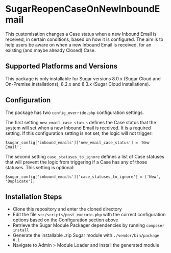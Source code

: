 # SugarReopenCaseOnNewInboundEmail
This customisation changes a Case status when a new Inbound Email is received, in certain conditions, based on how it is configured. The aim is to help users be aware on when a new Inbound Email is received, for an existing (and maybe already Closed) Case.

## Supported Platforms and Versions
This package is only installable for Sugar versions 8.0.x (Sugar Cloud and On-Premise installations), 8.2.x and 8.3.x (Sugar Cloud installations).

## Configuration
The package has two `config_override.php` configuration settings.

The first setting `new_email_case_status` defines the Case status that the system will set when a new Inbound Email is received. It is a required setting. If this configuration setting is not set, the logic will not trigger:
```
$sugar_config['inbound_emails']['new_email_case_status'] = 'New Email';
```
The second setting `case_statuses_to_ignore` defines a list of Case statuses that will prevent the logic from triggering if a Case has any of those statuses. This setting is optional:
```
$sugar_config['inbound_emails']['case_statuses_to_ignore'] = ['New', 'Duplicate'];
```

## Installation Steps
- Clone this repository and enter the cloned directory
- Edit the file `src/scripts/post_execute.php` with the correct configuration options based on the Configuration section above 
- Retrieve the Sugar Module Packager dependencies by running `composer install`
- Generate the installable .zip Sugar module with `./vendor/bin/package 0.1`
- Navigate to Admin > Module Loader and install the generated module

